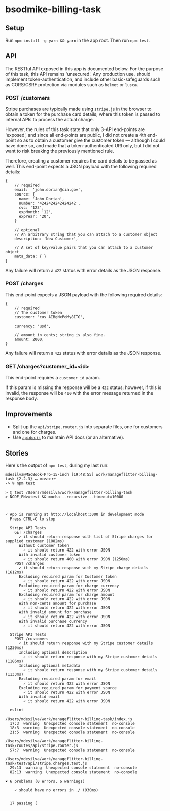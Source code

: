 # bsodmike-billing-task

## Setup

Run `npm install -g yarn && yarn` in the app root.  Then run `npm test`.

## API

The RESTful API exposed in this app is documented below.  For the purpose of this task, this API remains 'unsecured'.  Any production use, should implement token-authentication, and include other basic-safeguards such as CORS/CSRF protection via modules such as `helmet` or `lusca`.

### POST /customers
Stripe purchases are typically made using `stripe.js` in the browser to obtain a token for the purchase card details; where this token is passed to internal APIs to process the actual charge.

However, the rules of this task state that only 3-API end-points are 'exposed', and since all end-points are public, I did not create a 4th end-point so as to obtain a customer give the customer token &mdash; although I could have done so, and made that a token-authenticated URI only, but I did not want to risk breaking the previously mentioned rule.

Therefore, creating a customer requires the card details to be passed as well.  This end-point expects a JSON payload with the following required details:

```
{
    // required
    email:  'john.dorian@cia.gov',
    source: {
      name: 'John Dorian',
      number: '4242424242424242',
      cvc: '123',
      expMonth: '12',
      expYear: '20',
    }
    
    // optional
    // An arbitrary string that you can attach to a customer object
    description: 'New Customer',
    
    // A set of key/value pairs that you can attach to a customer object
    meta_data: { }
}
```

Any failure will return a `422` status with error details as the JSON response. 

### POST /charges

This end-point expects a JSON payload with the following required details:

```
{   
    // required
    // The customer token
    customer: 'cus_AIBgNxPoMy8ITG',
    
    currency: 'usd',
    
    // amount in cents; string is also fine.
    amount: 2000,
}
```

Any failure will return a `422` status with error details as the JSON response. 

### GET /charges?customer_id=\<id\>

This end-point requires a `customer_id` param. 
 
If this param is missing the response will be a `422` status; however, if this is invalid, the response will be `400` with the error message returned in the response body.

## Improvements

* Split up the `api/stripe.router.js` into separate files, one for customers and one for charges.
* Use [`apidocjs`](http://apidocjs.com/) to maintain API docs (or an alternative).

## Stories

Here's the output of `npm test`, during my last run:

```
mdesilva@MacBook-Pro-15-inch [19:48:55] work/manageflitter-billing-task {2.2.3} ⭠ master±
-> % npm test

> @ test /Users/mdesilva/work/manageflitter-billing-task
> NODE_ENv=test && mocha --recursive --timeout=10000



✓ App is running at http://localhost:3000 in development mode
  Press CTRL-C to stop

  Stripe API Tests
    GET /charges
      ✓ it should return response with list of Stripe charges for supplied customer (1882ms)
      Without customer token
        ✓ it should return 422 with error JSON
      With invalid customer token
        ✓ it should return 400 with error JSON (1250ms)
    POST /charges
      ✓ it should return response with my Stripe charge details (1612ms)
      Excluding required param for Customer token
        ✓ it should return 422 with error JSON
      Excluding required param for charge currency
        ✓ it should return 422 with error JSON
      Excluding required param for charge amount
        ✓ it should return 422 with error JSON
      With non-cents amount for purchase
        ✓ it should return 422 with error JSON
      With invalid amount for purchase
        ✓ it should return 422 with error JSON
      With invalid purchase currency
        ✓ it should return 422 with error JSON

  Stripe API Tests
    POST /customers
      ✓ it should return response with my Stripe customer details (1230ms)
      Including optional description
        ✓ it should return response with my Stripe customer details (1186ms)
      Including optional metadata
        ✓ it should return response with my Stripe customer details (1133ms)
      Excluding required param for email
        ✓ it should return 422 with error JSON
      Excluding required param for payment source
        ✓ it should return 422 with error JSON
      With invalid email
        ✓ it should return 422 with error JSON

  eslint

/Users/mdesilva/work/manageflitter-billing-task/index.js
  17:3  warning  Unexpected console statement  no-console
  18:3  warning  Unexpected console statement  no-console
  21:5  warning  Unexpected console statement  no-console

/Users/mdesilva/work/manageflitter-billing-task/routes/api/stripe.router.js
  57:7  warning  Unexpected console statement  no-console

/Users/mdesilva/work/manageflitter-billing-task/test/api/stripe.charges.test.js
  29:13  warning  Unexpected console statement  no-console
  82:13  warning  Unexpected console statement  no-console

✖ 6 problems (0 errors, 6 warnings)

    ✓ should have no errors in ./ (930ms)


  17 passing (
```